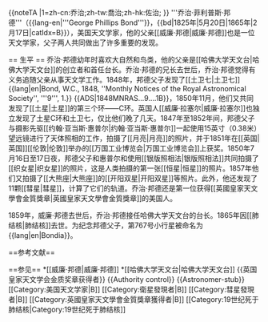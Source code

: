 {{noteTA
|1=zh-cn:乔治;zh-tw:喬治;zh-hk:佐治;
}}
'''乔治·菲利普斯·邦德'''（{{lang-en|'''George Phillips Bond'''}}，{{bd|1825年|5月20日|1865年|2月17日|catIdx=B}}），美国天文学家，他的父亲[[威廉·邦德|威廉·邦德]]也是一位天文学家，父子两人共同做出了许多重要的发现。

== 生平 ==
乔治·邦德幼年时喜欢大自然和鸟类，他的父亲是[[哈佛大学天文台|哈佛大学天文台]]的创立者和首任台长。乔治·邦德的兄长去世后，乔治·邦德觉得有义务追随父亲从事天文学工作。1848年，邦德父子发现了[[土卫七|土卫七]]<ref>{{lang|en|Bond, W.C., 1848, ''Monthly Notices of the Royal Astronomical Society'', '''9''', 1.}} {{ADS|1848MNRAS...9....1B}}</ref>，1850年11月，他们又共同发现了[[土星|土星]]的第三个环——C环。英国人[[威廉·拉塞尔|威廉·拉塞尔]]也独立发现了土星C环和土卫七，仅比他们晚了几天。1847年至1852年间，邦德父子与摄影先驱[[约翰·亚当斯·惠普尔|约翰·亚当斯·惠普尔]]一起使用15英寸（0.38米）望远镜进行了天体照相的工作，拍摄了[[月亮|月亮]]的照片，并于1851年在[[英国|英国]][[伦敦|伦敦]]举办的[[万国工业博览会|万国工业博览会]]上获奖。1850年7月16日至17日夜，邦德父子和惠普尔和使用[[银版照相法|银版照相法]]共同拍摄了[[织女星|织女星]]的照片，这是人类拍摄的第一张[[恒星|恒星]]的照片。1857年他们又拍摄了[[大熊座|大熊座]]的[[开阳双星|开阳双星]]等照片。此外，他还发现了11颗[[彗星|彗星]]，计算了它们的轨道。乔治·邦德还是第一位获得[[英國皇家天文學會金質獎章|英國皇家天文學會金質獎章]]的美国人。

1859年，威廉·邦德去世后，乔治·邦德接任哈佛大学天文台的台长。1865年因[[肺结核|肺结核]]去世。为纪念邦德父子，第767号小行星被命名为{{lang|en|Bondia}}。

==参考文献==
<div class="references-small">
<references />
</div>

==参见==
*[[威廉·邦德|威廉·邦德]]
*[[哈佛大学天文台|哈佛大学天文台]]
{{英国皇家天文学会金质奖章获得者}}
{{Authority control}}
{{Astronomer-stub}}
[[Category:美国天文学家|B]]
[[Category:衛星發現者|B]]
[[Category:彗星發現者|B]]
[[Category:英國皇家天文學會金質獎章獲得者|B]]
[[Category:19世纪死于肺结核|Category:19世纪死于肺结核]]